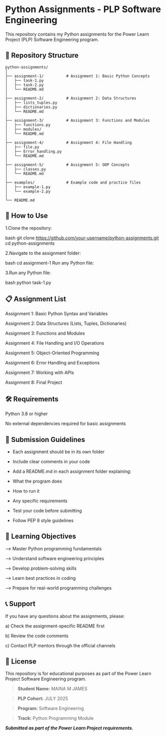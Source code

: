 # Python Assignments - PLP Software Engineering
This repository contains my Python assignments for the Power Learn Project (PLP) Software Engineering program.

## 📁 Repository Structure
```
python-assignments/
│
├── assignment-1/          # Assignment 1: Basic Python Concepts
│   ├── task-1.py
│   ├── task-2.py
│   └── README.md
│
├── assignment-2/          # Assignment 2: Data Structures
│   ├── lists_tuples.py
│   ├── dictionaries.py
│   └── README.md
│
├── assignment-3/          # Assignment 3: Functions and Modules
│   ├── functions.py
│   ├── modules/
│   └── README.md
│
├── assignment-4/          # Assignment 4: File Handling
│   ├── file.py
│   ├── Error_handling.py
│   └── README.md
│
├── assignment-5/          # Assignment 5: OOP Concepts
│   ├── classes.py
│   └── README.md
│
├── examples/              # Example code and practice files
│   ├── example-1.py
│   └── example-2.py
│
└── README.md            
```
## 🚀 How to Use
1.Clone the repository:

bash
git clone https://github.com/your-username/python-assignments.git
cd python-assignments

2.Navigate to the assignment folder:

bash
cd assignment-1
Run any Python file:

3.Run any Python file:

bash
python task-1.py

## 📋 Assignment List
Assignment 1: Basic Python Syntax and Variables

Assignment 2: Data Structures (Lists, Tuples, Dictionaries)

Assignment 3: Functions and Modules

Assignment 4: File Handling and I/O Operations

Assignment 5: Object-Oriented Programming

Assignment 6: Error Handling and Exceptions

Assignment 7: Working with APIs

Assignment 8: Final Project

## 🛠️ Requirements
Python 3.8 or higher

No external dependencies required for basic assignments


## 📝 Submission Guidelines
- Each assignment should be in its own folder

- Include clear comments in your code

- Add a README.md in each assignment folder explaining:

- What the program does

- How to run it

- Any specific requirements

- Test your code before submitting

- Follow PEP 8 style guidelines

## 🎯 Learning Objectives
--> Master Python programming fundamentals

--> Understand software engineering principles

--> Develop problem-solving skills

--> Learn best practices in coding

--> Prepare for real-world programming challenges

## 📞 Support
If you have any questions about the assignments, please:

a) Check the assignment-specific README first

b) Review the code comments

c) Contact PLP mentors through the official channels

## 📜 License
This repository is for educational purposes as part of the Power Learn Project Software Engineering program.


> **Student Name:** MAINA M JAMES

> **PLP Cohort:** JULY 2025

> **Program:** Software Engineering

> **Track:** Python Programming Module


***Submitted as part of the Power Learn Project requirements.***
